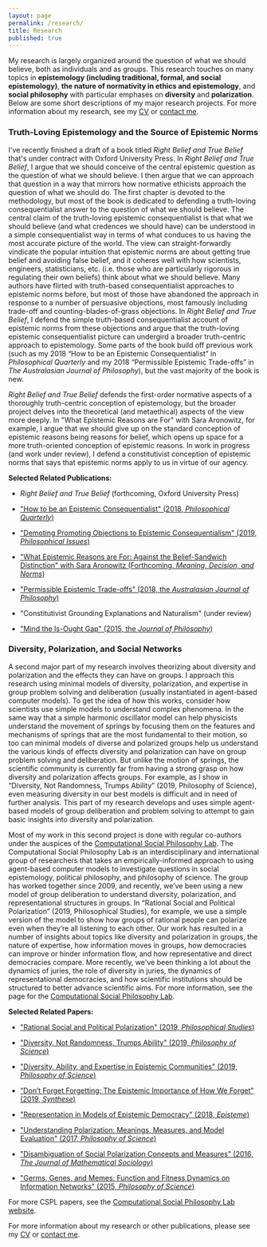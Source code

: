 ```yaml
---
layout: page
permalink: /research/
title: Research
published: true
---
```

My research is largely organized around the question of what we should believe, both as individuals and as groups. This research touches on many topics in **epistemology (including traditional, formal, and social epistemology)**, **the nature of normativity in ethics and epistemology**, and **social philosophy** with particular emphases on **diversity** and **polarization**. Below are some short descriptions of my major research projects.  For more information about my research, see my [CV](http://www.danieljsinger.com/cv/) or [contact me](http://www.danieljsinger.com/#contact).

### Truth-Loving Epistemology and the Source of Epistemic Norms
I've recently finished a draft of a book titled _Right Belief and True Belief_ that's under contract with Oxford University Press. In _Right Belief and True Belief_, I argue that we should conceive of the central epistemic question as the question of what we should believe. I then argue that we can approach that question in a way that mirrors how normative ethicists approach the question of what we should do. The first chapter is devoted to the methodology, but most of the book is dedicated to defending a truth-loving consequentialist answer to the question of what we should believe. The central claim of the truth-loving epistemic consequentialist is that what we should believe (and what credences we should have) can be understood in a simple consequentialist way in terms of what conduces to us having the most accurate picture of the world. The view can straight-forwardly vindicate the popular intuition that epistemic norms are about getting true belief and avoiding false belief, and it coheres well with how scientists, engineers, statisticians, etc. (i.e. those who are particularly rigorous in regulating their own beliefs) think about what we should believe. Many authors have flirted with truth-based consequentialist approaches to epistemic norms before, but most of those have abandoned the approach in response to a number of persuasive objections, most famously including trade-off and counting-blades-of-grass objections. In _Right Belief and True Belief_, I defend the simple truth-based consequentialist account of epistemic norms from these objections and argue that the truth-loving epistemic consequentialist picture can undergird a broader truth-centric approach to epistemology. Some parts of the book build off previous work (such as my 2018 “How to be an Epistemic Consequentialist” in _Philosophical Quarterly_ and my 2018 “Permissible Epistemic Trade-offs” in _The Australasian Journal of Philosophy_), but the vast majority of the book is new. 

_Right Belief and True Belief_ defends the first-order normative aspects of a thoroughly truth-centric conception of epistemology, but the broader project delves into the theoretical (and metaethical) aspects of the view more deeply. In "What Epistemic Reasons are For" with Sara Aronowitz, for example, I argue that we should give up on the standard conception of epistemic reasons being reasons for belief, which opens up space for a more truth-oriented conception of epistemic reasons. In work in progress (and work under review), I defend a constitutivist conception of epistemic norms that says that epistemic norms apply to us in virtue of our agency. 

**Selected Related Publications:**

- _Right Belief and True Belief_ (forthcoming, Oxford University Press)

- ["How to be an Epistemic Consequentialist" (2018, _Philosophical Quarterly_)](https://academic.oup.com/pq/advance-article/doi/10.1093/pq/pqx056/4791179?guestAccessKey=3b2ad95b-bb22-4a63-a900-bf5e940114bd)

- ["Demoting Promoting Objections to Epistemic Consequentialism" (2019, _Philosophical Issues_)](https://onlinelibrary.wiley.com/doi/abs/10.1111/phis.12153)

- ["What Epistemic Reasons are For: Against the Belief-Sandwich Distinction" with Sara Aronowitz (Forthcoming, _Meaning, Decision, and Norms_)](https://philpapers.org/archive/SINWER.pdf)

- ["Permissible Epistemic Trade-offs" (2018, the _Australasian Journal of Philosophy_)](https://www.tandfonline.com/doi/abs/10.1080/00048402.2018.1465987)

- "Constitutivist Grounding Explanations and Naturalism" (under review)

- ["Mind the Is-Ought Gap" (2015, the _Journal of Philosophy_)](https://www.pdcnet.org/pdc/bvdb.nsf/purchase?openform&fp=jphil&id=jphil_2015_0112_0004_0193_0210)



### Diversity, Polarization, and Social Networks

A second major part of my research involves theorizing about diversity and polarization and the effects they can have on groups. I approach this research using minimal models of diversity, polarization, and expertise in group problem solving and deliberation (usually instantiated in agent-based computer models). To get the idea of how this works, consider how scientists use simple models to understand complex phenomena. In the same way that a simple harmonic oscillator model can help physicists understand the movement of springs by focusing them on the features and mechanisms of springs that are the most fundamental to their motion, so too can minimal models of diverse and polarized groups help us understand the various kinds of effects diversity and polarization can have on group problem solving and deliberation. But unlike the motion of springs, the scientific community is currently far from having a strong grasp on how diversity and polarization affects groups. For example, as I show in “Diversity, Not Randomness, Trumps Ability” (2019, Philosophy of Science), even measuring diversity in our best models is difficult and in need of further analysis. This part of my research develops and uses simple agent-based models of group deliberation and problem solving to attempt to gain basic insights into diversity and polarization.

Most of my work in this second project is done with regular co-authors under the auspices of the [Computational Social Philosophy Lab](/CSPL/). The Computational Social Philosophy Lab is an interdisciplinary and international group of researchers that takes an empirically-informed approach to using agent-based computer models to investigate questions in social epistemology, political philosophy, and philosophy of science. The group has worked together since 2009, and recently, we’ve been using a new model of group deliberation to understand diversity, polarization, and representational structures in groups. In “Rational Social and Political Polarization” (2019, Philosophical Studies), for example, we use a simple version of the model to show how groups of rational people can polarize even when they’re all listening to each other. 
Our work has resulted in a number of insights about topics like diversity and polarization in groups, the nature of expertise, how information moves in groups, how democracies can improve or hinder information flow, and how representative and direct democracies compare. More recently, we've been thinking a lot about the dynamics of juries, the role of diversity in juries, the dynamics of representational democracies, and how scientific institutions should be structured to better advance scientific aims. For more information, see the page for the [Computational Social Philosophy Lab](/CSPL/).


**Selected Related Papers:**

- ["Rational Social and Political Polarization" (2019, _Philosophical Studies_)](https://link.springer.com/article/10.1007/s11098-018-1124-5)

- ["Diversity, Not Randomness, Trumps Ability" (2019, _Philosophy of Science_)](http://www.danieljsinger.com/papers/Singer%20-%20Diverstiy,%20Not%20Randomness,%20Trumps%20Ability%20(draft).pdf)

- ["Diversity, Ability, and Expertise in Epistemic Communities" (2019, _Philosophy of Science_)](https://www.journals.uchicago.edu/doi/pdfplus/10.1086/701070)

- [“Don’t Forget Forgetting: The Epistemic Importance of How We Forget" (2019, _Synthese_)](https://link.springer.com/article/10.1007/s11229-019-02409-0)

- ["Representation in Models of Epistemic Democracy" (2018, _Episteme_)](https://www.cambridge.org/core/journals/episteme/article/abs/representation-in-models-of-epistemic-democracy/DD99118293B04CCE5D0D124B660E7961)

- ["Understanding Polarization: Meanings, Measures, and Model Evaluation" (2017, _Philosophy of Science_)](https://www.journals.uchicago.edu/doi/abs/10.1086/688938)

- ["Disambiguation of Social Polarization Concepts and Measures" (2016, _The Journal of Mathematical Sociology_)](https://www.tandfonline.com/doi/abs/10.1080/0022250X.2016.1147443?journalCode=gmas20)

- ["Germs, Genes, and Memes: Function and Fitness Dynamics on Information Networks" (2015, _Philosophy of Science_)](https://www.journals.uchicago.edu/doi/abs/10.1086/680486)

For more CSPL papers, see the [Computational Social Philosophy Lab website](http://www.danieljsinger.com/CSPL/).



For more information about my research or other publications, please see my [CV](http://www.danieljsinger.com/cv/) or [contact me](http://www.danieljsinger.com/#contact).
